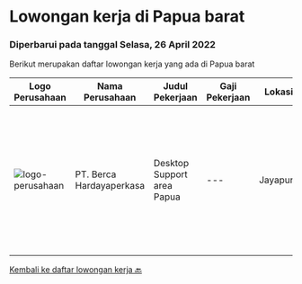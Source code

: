 
  # Lowongan kerja di Papua barat

  ### Diperbarui pada tanggal Selasa, 26 April 2022

  Berikut merupakan daftar lowongan kerja yang ada di Papua barat

  |Logo Perusahaan | Nama Perusahaan | Judul Pekerjaan | Gaji Pekerjaan | Lokasi | Deskripsi | Tanggal diunggah | Pranala |
  | -------------- | --------------- | --------------- | --------- | --------- | -------------- | ------- | ----------- |
  |![logo-perusahaan](https://image-service-cdn.seek.com.au/6a76252207cfed561e664c874d4631f4aefd8409/ee4dce1061f3f616224767ad58cb2fc751b8d2dc)|PT. Berca Hardayaperkasa|Desktop Support area Papua|---|Jayapura|Responsibilities: Analyzing, diagnosing, and installation to several areas including desktop hardware, operating systems (Windows 7/8/10), application...|Rabu, 13 April 2022|https://www.jobstreet.co.id/id/job/desktop-support-area-papua-3842561?token=0~7b89dbc1-1e25-4bdc-aa18-f9c21d87964f&sectionRank=1&jobId=jobstreet-id-job-3842561|


  [Kembali ke daftar lowongan kerja 🔙](../README.md#daftar-lowongan-kerja)
  